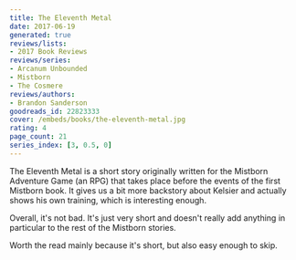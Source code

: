```yaml
---
title: The Eleventh Metal
date: 2017-06-19
generated: true
reviews/lists:
- 2017 Book Reviews
reviews/series:
- Arcanum Unbounded
- Mistborn
- The Cosmere
reviews/authors:
- Brandon Sanderson
goodreads_id: 22823333
cover: /embeds/books/the-eleventh-metal.jpg
rating: 4
page_count: 21
series_index: [3, 0.5, 0]
---
```

The Eleventh Metal is a short story originally written for the Mistborn Adventure Game (an RPG) that takes place before the events of the first Mistborn book. It gives us a bit more backstory about Kelsier and actually shows his own training, which is interesting enough.  

Overall, it's not bad. It's just very short and doesn't really add anything in particular to the rest of the Mistborn stories.  

<!--more-->

Worth the read mainly because it's short, but also easy enough to skip.